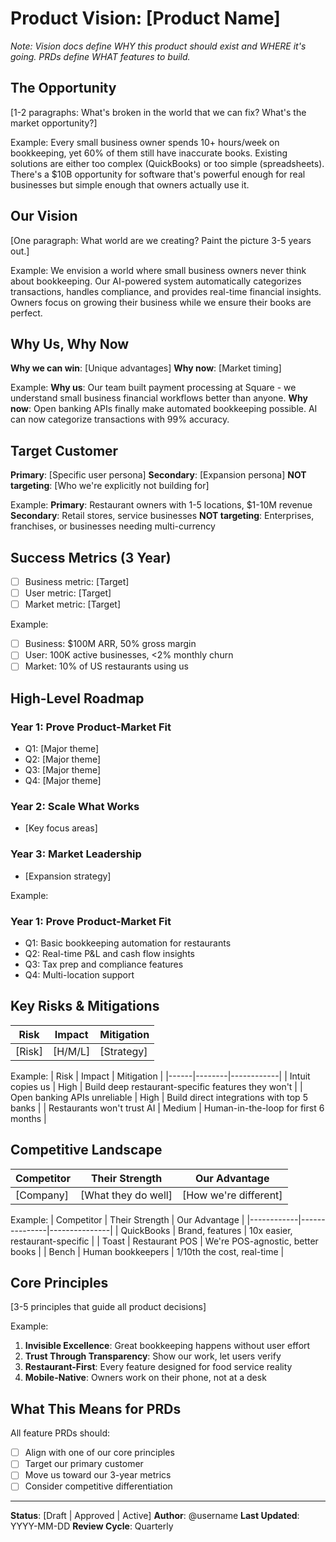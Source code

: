 # Product Vision: [Product Name]

*Note: Vision docs define WHY this product should exist and WHERE it's going. PRDs define WHAT features to build.*

## The Opportunity

[1-2 paragraphs: What's broken in the world that we can fix? What's the market opportunity?]

Example:
Every small business owner spends 10+ hours/week on bookkeeping, yet 60% of them still have inaccurate books. Existing solutions are either too complex (QuickBooks) or too simple (spreadsheets). There's a $10B opportunity for software that's powerful enough for real businesses but simple enough that owners actually use it.

## Our Vision

[One paragraph: What world are we creating? Paint the picture 3-5 years out.]

Example:
We envision a world where small business owners never think about bookkeeping. Our AI-powered system automatically categorizes transactions, handles compliance, and provides real-time financial insights. Owners focus on growing their business while we ensure their books are perfect.

## Why Us, Why Now

**Why we can win**: [Unique advantages]
**Why now**: [Market timing]

Example:
**Why us**: Our team built payment processing at Square - we understand small business financial workflows better than anyone.
**Why now**: Open banking APIs finally make automated bookkeeping possible. AI can now categorize transactions with 99% accuracy.

## Target Customer

**Primary**: [Specific user persona]
**Secondary**: [Expansion persona]
**NOT targeting**: [Who we're explicitly not building for]

Example:
**Primary**: Restaurant owners with 1-5 locations, $1-10M revenue
**Secondary**: Retail stores, service businesses
**NOT targeting**: Enterprises, franchises, or businesses needing multi-currency

## Success Metrics (3 Year)

- [ ] Business metric: [Target]
- [ ] User metric: [Target]
- [ ] Market metric: [Target]

Example:
- [ ] Business: $100M ARR, 50% gross margin
- [ ] User: 100K active businesses, <2% monthly churn
- [ ] Market: 10% of US restaurants using us

## High-Level Roadmap

### Year 1: Prove Product-Market Fit
- Q1: [Major theme]
- Q2: [Major theme]
- Q3: [Major theme]
- Q4: [Major theme]

### Year 2: Scale What Works
- [Key focus areas]

### Year 3: Market Leadership
- [Expansion strategy]

Example:
### Year 1: Prove Product-Market Fit
- Q1: Basic bookkeeping automation for restaurants
- Q2: Real-time P&L and cash flow insights
- Q3: Tax prep and compliance features
- Q4: Multi-location support

## Key Risks & Mitigations

| Risk | Impact | Mitigation |
|------|--------|------------|
| [Risk] | [H/M/L] | [Strategy] |

Example:
| Risk | Impact | Mitigation |
|------|--------|------------|
| Intuit copies us | High | Build deep restaurant-specific features they won't |
| Open banking APIs unreliable | High | Build direct integrations with top 5 banks |
| Restaurants won't trust AI | Medium | Human-in-the-loop for first 6 months |

## Competitive Landscape

| Competitor | Their Strength | Our Advantage |
|------------|---------------|---------------|
| [Company] | [What they do well] | [How we're different] |

Example:
| Competitor | Their Strength | Our Advantage |
|------------|---------------|---------------|
| QuickBooks | Brand, features | 10x easier, restaurant-specific |
| Toast | Restaurant POS | We're POS-agnostic, better books |
| Bench | Human bookkeepers | 1/10th the cost, real-time |

## Core Principles

[3-5 principles that guide all product decisions]

Example:
1. **Invisible Excellence**: Great bookkeeping happens without user effort
2. **Trust Through Transparency**: Show our work, let users verify
3. **Restaurant-First**: Every feature designed for food service reality
4. **Mobile-Native**: Owners work on their phone, not at a desk

## What This Means for PRDs

All feature PRDs should:
- [ ] Align with one of our core principles
- [ ] Target our primary customer
- [ ] Move us toward our 3-year metrics
- [ ] Consider competitive differentiation

---
**Status**: [Draft | Approved | Active]
**Author**: @username
**Last Updated**: YYYY-MM-DD
**Review Cycle**: Quarterly